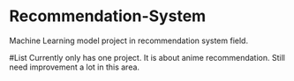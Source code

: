# Recommendation-System
Machine Learning model project in recommendation system field.

#List
Currently only has one project. It is about anime recommendation. Still need improvement a lot in this area.
